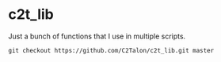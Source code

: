 # c2t_lib

Just a bunch of functions that I use in multiple scripts.

`git checkout https://github.com/C2Talon/c2t_lib.git master`

